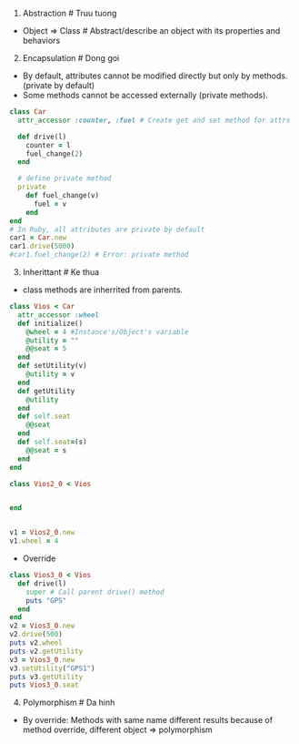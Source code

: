 1. Abstraction # Truu tuong
- Object => Class # Abstract/describe an object with its properties and behaviors
2. Encapsulation # Dong goi
- By default, attributes cannot be modified directly but only by methods. (private by default)
- Some methods cannot be accessed externally (private methods). 
```Ruby
class Car
  attr_accessor :counter, :fuel # Create get and set method for attrs

  def drive(l)
    counter = l
    fuel_change(2)
  end

  # define private method
  private
    def fuel_change(v)
      fuel = v
    end
end
# In Ruby, all attributes are private by default
car1 = Car.new
car1.drive(5000)
#car1.fuel_change(2) # Error: private method

```
3. Inherittant # Ke thua
- class methods are inherrited from parents.
```Ruby
class Vios < Car
  attr_accessor :wheel
  def initialize()
    @wheel = 4 #Instance's/Object's variable
    @utility = ""
    @@seat = 5
  end
  def setUtility(v)
    @utility = v
  end
  def getUtility
    @utility
  end
  def self.seat
    @@seat
  end
  def self.seat=(s)
    @@seat = s
  end
end

class Vios2_0 < Vios


end


v1 = Vios2_0.new
v1.wheel = 4
```
- Override
```Ruby
class Vios3_0 < Vios
  def drive(l)
    super # Call parent drive() method
    puts "GPS"
  end
end
v2 = Vios3_0.new
v2.drive(500)
puts v2.wheel
puts v2.getUtility
v3 = Vios3_0.new
v3.setUtility("GPS1")
puts v3.getUtility
puts Vios3_0.seat
```
4. Polymorphism # Da hinh
- By override: Methods with same name different results because of method override, different object => polymorphism
